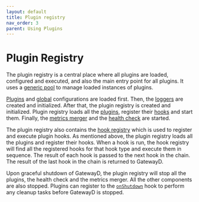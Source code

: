 ```yaml
---
layout: default
title: Plugin registry
nav_order: 3
parent: Using Plugins
---
```


# Plugin Registry

The plugin registry is a central place where all plugins are loaded, configured and executed, and also the main entry point for all plugins. It uses a [generic pool](../using-gatewayd/pools) to manage loaded instances of plugins.

[Plugins](../using-gatewayd/configuration#plugins-configuration) and [global](../using-gatewayd/configuration#global-configuration) configurations are loaded first. Then, the [loggers](../using-gatewayd/global-configuration/loggers) are created and initialized. After that, the plugin registry is created and initialized. Plugin registry loads all the [plugins](plugins), register their [hooks](hooks) and start them. Finally, the [metrics merger](plugins#metrics-merger) and the [health check](plugins#health-check) are started.

The plugin registry also contains the [hook registry](hook-registry) which is used to register and execute plugin hooks. As mentioned above, the plugin registry loads all the plugins and register their hooks. When a hook is run, the hook registry will find all the registered hooks for that hook type and execute them in sequence. The result of each hook is passed to the next hook in the chain. The result of the last hook in the chain is returned to GatewayD.

Upon graceful shutdown of GatewayD, the plugin registry will stop all the plugins, the health check and the metrics merger. All the other components are also stopped. Plugins can register to the [`onShutdown`](hooks#hooks) hook to perform any cleanup tasks before GatewayD is stopped.
